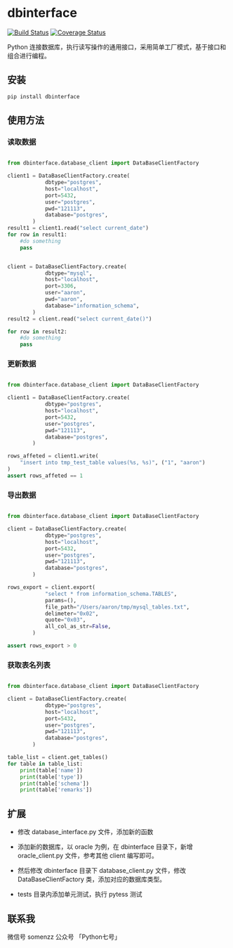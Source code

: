 # dbinterface

[![Build Status](https://travis-ci.com/somenzz/dbinterface.svg?branch=master)](https://travis-ci.com/somenzz/dbinterface)
[![Coverage Status](https://coveralls.io/repos/github/somenzz/dbinterface/badge.svg)](https://coveralls.io/github/somenzz/dbinterface)


Python 连接数据库，执行读写操作的通用接口，采用简单工厂模式，基于接口和组合进行编程。

## 安装

```sh
pip install dbinterface
```

## 使用方法


### 读取数据

```python

from dbinterface.database_client import DataBaseClientFactory

client1 = DataBaseClientFactory.create(
            dbtype="postgres",
            host="localhost",
            port=5432,
            user="postgres",
            pwd="121113",
            database="postgres",
        )
result1 = client1.read("select current_date")
for row in result1:
    #do something
    pass


client = DataBaseClientFactory.create(
            dbtype="mysql",
            host="localhost",
            port=3306,
            user="aaron",
            pwd="aaron",
            database="information_schema",
        )
result2 = client.read("select current_date()")

for row in result2:
    #do something
    pass

```


### 更新数据

```python

from dbinterface.database_client import DataBaseClientFactory

client1 = DataBaseClientFactory.create(
            dbtype="postgres",
            host="localhost",
            port=5432,
            user="postgres",
            pwd="121113",
            database="postgres",
        )

rows_affeted = client1.write(
    "insert into tmp_test_table values(%s, %s)", ("1", "aaron")
)
assert rows_affeted == 1
```


### 导出数据


```python

from dbinterface.database_client import DataBaseClientFactory

client = DataBaseClientFactory.create(
            dbtype="postgres",
            host="localhost",
            port=5432,
            user="postgres",
            pwd="121113",
            database="postgres",
        )

rows_export = client.export(
            "select * from information_schema.TABLES",
            params=(),
            file_path="/Users/aaron/tmp/mysql_tables.txt",
            delimeter="0x02",
            quote="0x03",
            all_col_as_str=False,
        )

assert rows_export > 0

```



### 获取表名列表


```python

from dbinterface.database_client import DataBaseClientFactory

client = DataBaseClientFactory.create(
            dbtype="postgres",
            host="localhost",
            port=5432,
            user="postgres",
            pwd="121113",
            database="postgres",
        )

table_list = client.get_tables()
for table in table_list:
    print(table['name'])
    print(table['type'])
    print(table['schema'])
    print(table['remarks'])

```


## 扩展

- 修改 database_interface.py 文件，添加新的函数

- 添加新的数据库，以 oracle 为例，在 dbinterface 目录下，新增 oracle_client.py 文件，参考其他 client 编写即可。

- 然后修改 dbinterface 目录下 database_client.py 文件，修改 DataBaseClientFactory 类，添加对应的数据库类型。
  
- tests 目录内添加单元测试，执行 pytess 测试


## 联系我

微信号 somenzz
公众号 「Python七号」
